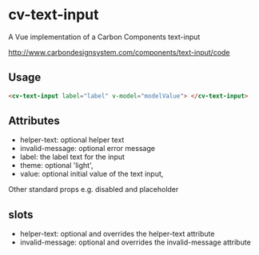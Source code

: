# cv-text-input

A Vue implementation of a Carbon Components text-input

http://www.carbondesignsystem.com/components/text-input/code

## Usage

```html
<cv-text-input label="label" v-model="modelValue"> </cv-text-input>
```

## Attributes

- helper-text: optional helper text
- invalid-message: optional error message
- label: the label text for the input
- theme: optional 'light',
- value: optional initial value of the text input,

Other standard props e.g. disabled and placeholder

## slots

- helper-text: optional and overrides the helper-text attribute
- invalid-message: optional and overrides the invalid-message attribute
